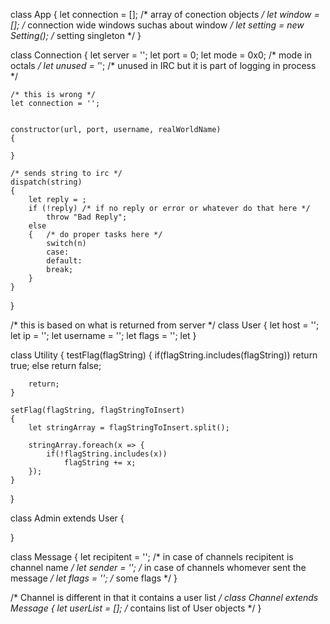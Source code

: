 class App
{
	let connection  = []; /* array of conection objects */
	let window	= []; /* connection wide windows suchas about window */
	let setting	= new Setting(); /* setting singleton */
}

class Connection
{
	let server 	= '';
	let port	= 0;
	let mode	= 0x0; /* mode in octals */
	let unused	= '*'; /* unused in IRC but it is part of logging in process */

	/* this is wrong */
	let connection = '';


	constructor(url, port, username, realWorldName)
	{
		
	}

	/* sends string to irc */
	dispatch(string)
	{
		let reply = ;
		if (!reply) /* if no reply or error or whatever do that here */
			throw "Bad Reply";
		else
		{	/* do proper tasks here */
			switch(n)
			case:
			default:
			break;
		}
	}

}

/* this is based on what is returned from server */
class User
{
	let host     = '';
	let ip       = '';
        let username = '';
	let flags    = '';
	let 
}

class Utility
{
	testFlag(flagString)
	{
		if(flagString.includes(flagString))
			return true;
		else
			return false;

		return;
	}

	setFlag(flagString, flagStringToInsert)
	{
		let stringArray = flagStringToInsert.split();
		
		stringArray.foreach(x => {
			if(!flagString.includes(x))
				flagString += x;
		});
	}

}

class Admin extends User
{
	
}

class Message
{
	let recipitent  = ''; /* in case of channels recipitent is channel name */
	let sender 	= ''; /* in case of channels whomever sent the message */
	let flags	= ''; /* some flags */
}

/* Channel is different in that it contains a user list */
class Channel extends Message
{
	let userList 	= [];	/* contains list of User objects */
}
